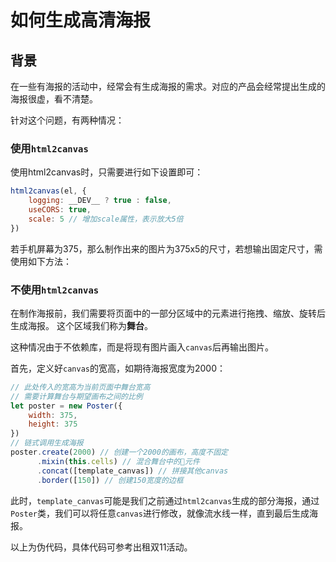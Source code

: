 # 如何生成高清海报

## 背景

在一些有海报的活动中，经常会有生成海报的需求。对应的产品会经常提出生成的海报很虚，看不清楚。

针对这个问题，有两种情况：

### 使用`html2canvas`

使用html2canvas时，只需要进行如下设置即可：

```js
html2canvas(el, {
    logging: __DEV__ ? true : false,
    useCORS: true,
    scale: 5 // 增加scale属性，表示放大5倍
})
```

若手机屏幕为375，那么制作出来的图片为375x5的尺寸，若想输出固定尺寸，需使用如下方法：

### 不使用`html2canvas`

在制作海报前，我们需要将页面中的一部分区域中的元素进行拖拽、缩放、旋转后生成海报。
这个区域我们称为**舞台**。

这种情况由于不依赖库，而是将现有图片画入`canvas`后再输出图片。

首先，定义好`canvas`的宽高，如期待海报宽度为2000：

```js
// 此处传入的宽高为当前页面中舞台宽高
// 需要计算舞台与期望画布之间的比例
let poster = new Poster({
    width: 375,
    height: 375
})
// 链式调用生成海报
poster.create(2000) // 创建一个2000的画布，高度不固定
      .mixin(this.cells) // 混合舞台中的元件
      .concat([template_canvas]) // 拼接其他canvas
      .border([150]) // 创建150宽度的边框
```


此时，`template_canvas`可能是我们之前通过`html2canvas`生成的部分海报，通过`Poster`类，我们可以将任意`canvas`进行修改，就像流水线一样，直到最后生成海报。

以上为伪代码，具体代码可参考出租双11活动。
